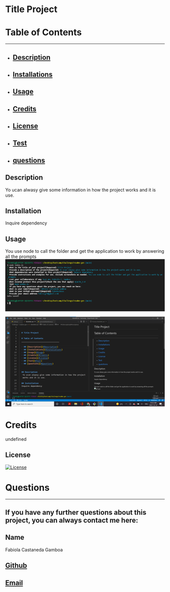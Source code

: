 
  
  # Title Project

  # Table of Contents
  _________________________________

  - ## [Description](#Description)
  - ## [Installations](#Installations)
  - ## [Usage](#Usage)
  - ## [Credits](#Credits)
  - ## [License](#License)
  - ## [Test](#Test)
  - ## [questions](#Questions)
 

  ## Description
   Yo ucan alwasy give some information in how the project works and it is use.

  ## Installation
  Inquire dependency

  ## Usage
  You use node to call the folder and get the application to work by answering all the prompts 
   ![Terminal work](./images/terminal-read.me.png)

  ![Final work](./images/READme-Generator.png)
  

  # Credits

  undefined

  ## License
  [![License](https://img.shields.io/badge/License-Apache_2.0-blue.svg)](https://opensource.org/licenses/Apache_2.0)
  

  # Questions
  _________________________________

  ## If you have any further questions about this project, you can always contact me here:

  ## Name
  Fabiola Castaneda Gamboa

  ## [Github](https://github.com/Fabskickass)
  

  ## [Email](fabiscg79@gmail.com)

